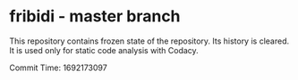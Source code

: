# fribidi - master branch

This repository contains frozen state of the repository.
Its history is cleared. It is used only for static code
analysis with Codacy.

Commit Time: 1692173097